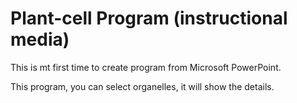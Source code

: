 # Plant-cell Program (instructional media)

This is mt first time to create program from Microsoft PowerPoint.

This program, you can select organelles, it will show the details. 

